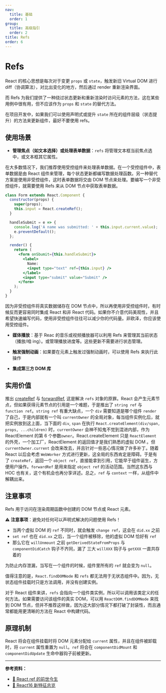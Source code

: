 ```yaml
---
nav:
  title: 基础
  order: 1
group:
  title: 高级指引
  order: 2
title: Refs
order: 6
---
```


# Refs

React 的核心思想是每次对于变更 `props` 或 `state`，触发新旧 Virtual DOM 进行 diff（协调算法），对比出变化的地方，然后通过 render 重新渲染界面。

而 Refs 为我们提供了一种绕过状态更新和重新渲染时访问元素的方法，这在某些用例中很有用，但不应该作为 `props` 和 `state` 的替代方法。

在项目开发中，如果我们可以使用声明式或提升 `state` 所在的组件层级（状态提升）的方法来更新组件，最好不要使用 refs。

## 使用场景

- **管理焦点（如文本选择）或处理表单数据**：`refs` 将管理文本框当前焦点选中，或文本框其它属性。

在大多数情况下，我们推荐使用受控组件来处理表单数据。在一个受控组件中，表单数据是由 React 组件来管理，每个状态更新都编写数据处理函数。另一种替代方案是使用非受控组件，这时表单数据将交由 DOM 节点来处理。要编写一个非受控组件，就需要使用 Refs 来从 DOM 节点中获取表单数据。

```jsx | pure
class Form extends React.Component {
  constructor(props) {
    super(props);
    this.input = React.createRef();
  }

  handleSubmit = e => {
    console.log('A name was submitted: ' + this.input.current.value);
    e.preventDefault();
  };

  render() {
    return (
      <form onSbumit={this.handleSubmit}>
        <label>
          Name:
          <input type="text" ref={this.input} />
        </label>
        <input type="submit" value="Submit" />
      </form>
    );
  }
}
```

因为非受控组件将真实数据储存在 DOM 节点中，所以再使用非受控组件时，有时候反而更容易同时集成 React 和非 React 代码。如果你不介意代码美观性，并且希望快速编写代码，使用非受控组件往往可以减少你的代码量。非欧泽，你应该使用受控组件。

- **媒体播放**：基于 Reac 的音乐或视频播放器可以利用 Refs 来管理其当前状态（播放/咱 ing）。或管理播放进度等。这些更新不需要进行状态管理。

- **触发强制动画**：如果要在元素上触发过强制动画时，可以使用 Refs 来执行此操作

- **集成第三方 DOM 库**

## 实用价值

推出 [createRef](../../api-reference/react/create-ref) 与 [forwardRef](../../api-reference/react/forward-ref), 这是解决 `refs` 对象的原罪。React 会产生元素节点，但如果获得元素节点的引用是一个难题，于是推出了 `string ref` 与 `function ref`。`string ref` 有重大缺点，一个 `div` 需要知道是哪个组件 `render` 了自己，于是内部就有一个叫 `currentOwner` 的全局对象，每当组件实例化后，就把实例放到这上面，当下面的 `div`, `span` 在执行 `React.createElement(div/span, props, ...children)` 时，`currentOwner` 会神不知鬼不觉到混进内部，作为 ReactElement 的第 6 个参数`owner`。React.createElement 只是 `ReactElement` 的外壳，一个加工厂，ReactElement 的返回值才是我们熟悉的虚拟 DOM 。但 `currentOwner.current` 会改来改去，并且针对一些恶心情况做了许多补丁。随着 React 以后会考虑 `WebWorker` 方式进行更新，这全局的东西肯定是障碍。于是有了 `createRef`，返回一个 `object ref`，直接能拿到引用，它能早于组件诞生，方便用户操作。`forwardRef` 是用来指定 `object ref` 的活动范围。当然这东西与 HOC 也有关，这个有机会也再分享详述。总之，`ref` 与 `context` 一样，从组件中解耦出来。

## 注意事项

Refs 用于访问在渲染周期函数中创建的 DOM 节点或 React 元素。

⚠️ **注意事项**：避免对任何可以声明式解决的问题使用 Refs！

- 当两个虚拟 DOM 的 `ref` 不同时，就会触发 `change ref`，这会在 `did.xx` 之前
- `set ref` 也在 `did.xx` 之后，当一个组件被移除，他的虚拟 DOM 恰好有 `ref`
- 那么它在 `willUnmount` 之前 `getDerivedStateFromProps` 与 `componentDidCatch` 钩子不齐同，漏了 三大 `willXXX` 钩子与 `getXXX` 一直共存着的

为防止内存泄漏，当写在一个组件的时候，组件里所有的 `ref` 就会变为 `null`。

值得注意的是，`React.findDOMNode` 和 `refs` 都无法用于无状态组件中。因为，无状态组件挂载时只是方法调用，并没有创建实例。

对于 React 组件来讲，`refs` 会指向一个组件类实例，所以可以调用该类定义的任何方法。如果需要访问该组件的真实 DOM，可以用 `ReactDOM.findDOMNode` 来找到 DOM 节点，但并不推荐这样做，因为这大部分情况下都打破了封装性，而且通常都能用更清晰的方法在 React 中构建代码。

## 原理机制

React 将会在组件挂载时将 DOM 元素分配给 `current` 属性，并且在组件被卸载时，将 `current` 属性重置为 `null`。`ref` 将会在 `componentDidMount` 和 `componentDidUpdate` 生命中器钩子前被更新。

---

**参考资料：**

- [📝 React ref 的前世今生](https://juejin.im/post/5b59287af265da0f601317e3)
- [📝 React16 新特征总览](https://zhuanlan.zhihu.com/p/34604934)
